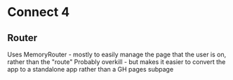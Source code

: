 # Connect 4

## Router
Uses MemoryRouter - mostly to easily manage the page that the user is on, rather than the "route"
Probably overkill - but makes it easier to convert the app to a standalone app rather than a GH pages subpage